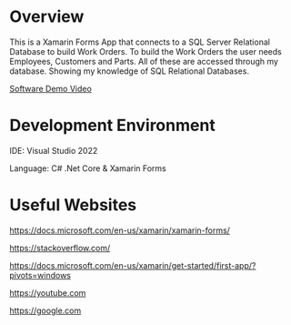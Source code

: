 ﻿# Overview

This is a Xamarin Forms App that connects to a SQL Server
Relational Database to build Work Orders. To build the 
Work Orders the user needs Employees, Customers and Parts.
All of these are accessed through my database. Showing my
knowledge of SQL Relational Databases.

[Software Demo Video](https://youtu.be/-m6YedDBcT8)

# Development Environment

IDE: Visual Studio 2022

Language: C# .Net Core & Xamarin Forms

# Useful Websites
https://docs.microsoft.com/en-us/xamarin/xamarin-forms/

https://stackoverflow.com/

https://docs.microsoft.com/en-us/xamarin/get-started/first-app/?pivots=windows

https://youtube.com

https://google.com